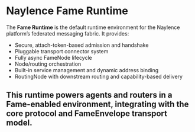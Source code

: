 # Naylence Fame Runtime

The **Fame Runtime** is the default runtime environment for the Naylence platform’s federated messaging fabric. It provides:

- Secure, attach-token-based admission and handshake
- Pluggable transport connector system
- Fully async FameNode lifecycle
- Node/routing orchestration
- Built-in service management and dynamic address binding
- RoutingNode with downstream routing and capability-based delivery

This runtime powers agents and routers in a Fame-enabled environment, integrating with the core protocol and FameEnvelope transport model.
---

